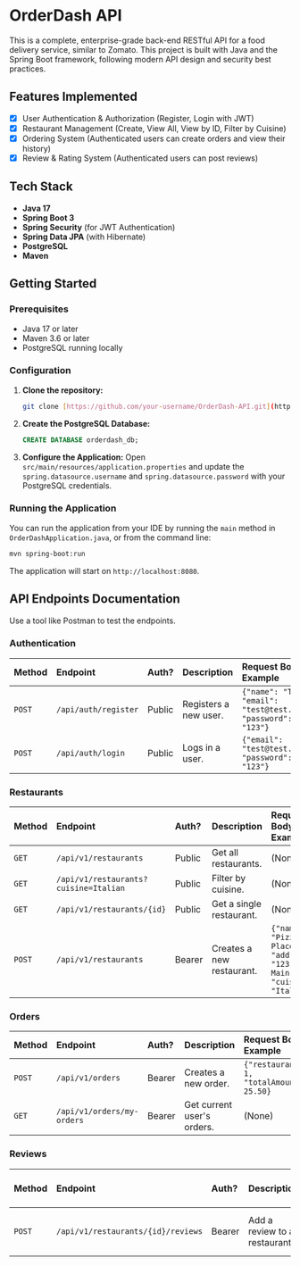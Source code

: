 # OrderDash API

This is a complete, enterprise-grade back-end RESTful API for a food delivery service, similar to Zomato. This project is built with Java and the Spring Boot framework, following modern API design and security best practices.

## Features Implemented
- [x] User Authentication & Authorization (Register, Login with JWT)
- [x] Restaurant Management (Create, View All, View by ID, Filter by Cuisine)
- [x] Ordering System (Authenticated users can create orders and view their history)
- [x] Review & Rating System (Authenticated users can post reviews)

## Tech Stack
* **Java 17**
* **Spring Boot 3**
* **Spring Security** (for JWT Authentication)
* **Spring Data JPA** (with Hibernate)
* **PostgreSQL**
* **Maven**

## Getting Started

### Prerequisites
* Java 17 or later
* Maven 3.6 or later
* PostgreSQL running locally

### Configuration
1.  **Clone the repository:**
    ```bash
    git clone [https://github.com/your-username/OrderDash-API.git](https://github.com/your-username/OrderDash-API.git)
    ```
2.  **Create the PostgreSQL Database:**
    ```sql
    CREATE DATABASE orderdash_db;
    ```
3.  **Configure the Application:**
    Open `src/main/resources/application.properties` and update the `spring.datasource.username` and `spring.datasource.password` with your PostgreSQL credentials.

### Running the Application
You can run the application from your IDE by running the `main` method in `OrderDashApplication.java`, or from the command line:
```bash
mvn spring-boot:run
```
The application will start on `http://localhost:8080`.

## API Endpoints Documentation

Use a tool like Postman to test the endpoints.

### Authentication

| Method | Endpoint                  | Auth?    | Description             | Request Body Example                                     |
| :----- | :------------------------ | :------- | :---------------------- | :------------------------------------------------------- |
| `POST` | `/api/auth/register`      | Public   | Registers a new user.   | `{"name": "Test", "email": "test@test.com", "password": "123"}` |
| `POST` | `/api/auth/login`         | Public   | Logs in a user.         | `{"email": "test@test.com", "password": "123"}`          |

### Restaurants

| Method | Endpoint                  | Auth?    | Description             | Request Body Example                                     |
| :----- | :------------------------ | :------- | :---------------------- | :------------------------------------------------------- |
| `GET`  | `/api/v1/restaurants`     | Public   | Get all restaurants.    | (None)                                                   |
| `GET`  | `/api/v1/restaurants?cuisine=Italian` | Public | Filter by cuisine. | (None) |
| `GET`  | `/api/v1/restaurants/{id}`| Public   | Get a single restaurant.| (None)                                                   |
| `POST` | `/api/v1/restaurants`     | Bearer   | Creates a new restaurant.| `{"name": "Pizza Place", "address": "123 Main", "cuisine": "Italian"}` |

### Orders

| Method | Endpoint                  | Auth?    | Description             | Request Body Example                                     |
| :----- | :------------------------ | :------- | :---------------------- | :------------------------------------------------------- |
| `POST` | `/api/v1/orders`          | Bearer   | Creates a new order.    | `{"restaurantId": 1, "totalAmount": 25.50}`              |
| `GET`  | `/api/v1/orders/my-orders`| Bearer   | Get current user's orders.| (None)                                                   |

### Reviews

| Method | Endpoint                      | Auth?    | Description                 | Request Body Example                                     |
| :----- | :---------------------------- | :------- | :-------------------------- | :------------------------------------------------------- |
| `POST` | `/api/v1/restaurants/{id}/reviews`| Bearer | Add a review to a restaurant.| `{"rating": 5, "comment": "Great food!"}`                |
